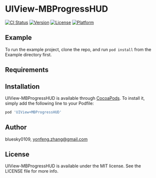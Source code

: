 # UIView-MBProgressHUD

[![CI Status](http://img.shields.io/travis/bluesky0109/UIView-MBProgressHUD.svg?style=flat)](https://travis-ci.org/bluesky0109/UIView-MBProgressHUD)
[![Version](https://img.shields.io/cocoapods/v/UIView-MBProgressHUD.svg?style=flat)](http://cocoapods.org/pods/UIView-MBProgressHUD)
[![License](https://img.shields.io/cocoapods/l/UIView-MBProgressHUD.svg?style=flat)](http://cocoapods.org/pods/UIView-MBProgressHUD)
[![Platform](https://img.shields.io/cocoapods/p/UIView-MBProgressHUD.svg?style=flat)](http://cocoapods.org/pods/UIView-MBProgressHUD)

## Example

To run the example project, clone the repo, and run `pod install` from the Example directory first.

## Requirements

## Installation

UIView-MBProgressHUD is available through [CocoaPods](http://cocoapods.org). To install
it, simply add the following line to your Podfile:

```ruby
pod 'UIView+MBProgressHUD'
```

## Author

bluesky0109, yonfeng.zhang@gmail.com

## License

UIView-MBProgressHUD is available under the MIT license. See the LICENSE file for more info.
